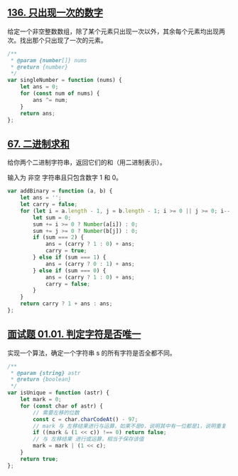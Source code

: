 ## [136. 只出现一次的数字](https://leetcode-cn.com/problems/single-number/)
给定一个非空整数数组，除了某个元素只出现一次以外，其余每个元素均出现两次。找出那个只出现了一次的元素。

```js
/**
 * @param {number[]} nums
 * @return {number}
 */
var singleNumber = function (nums) {
    let ans = 0;
    for (const num of nums) {
        ans ^= num;
    }
    return ans;
};
```

## [67. 二进制求和](https://leetcode-cn.com/problems/add-binary/)
给你两个二进制字符串，返回它们的和（用二进制表示）。

输入为 非空 字符串且只包含数字 1 和 0。

```js
var addBinary = function (a, b) {
    let ans = '';
    let carry = false;
    for (let i = a.length - 1, j = b.length - 1; i >= 0 || j >= 0; i--, j--) {
        let sum = 0;
        sum += i >= 0 ? Number(a[i]) : 0;
        sum += j >= 0 ? Number(b[j]) : 0;
        if (sum === 2) {
            ans = (carry ? 1 : 0) + ans;
            carry = true;
        } else if (sum === 1) {
            ans = (carry ? 0 : 1) + ans;
        } else if (sum === 0) {
            ans = (carry ? 1 : 0) + ans;
            carry = false;
        }
    }
    return carry ? 1 + ans : ans;
};
```

## [面试题 01.01. 判定字符是否唯一](https://leetcode-cn.com/problems/is-unique-lcci/submissions/)
实现一个算法，确定一个字符串 s 的所有字符是否全都不同。

```js
/**
 * @param {string} astr
 * @return {boolean}
 */
var isUnique = function (astr) {
    let mark = 0;
    for (const char of astr) {
        // 需要左移的位数
        const c = char.charCodeAt() - 97;
        // mark 与 左移结果进行与运算，如果不是0，说明其中有一位都是1，说明重复
        if ((mark & (1 << c)) !== 0) return false;
        // 与 左移结果 进行或运算，相当于保存该值
        mark = mark | (1 << c);
    }
    return true;
};
```